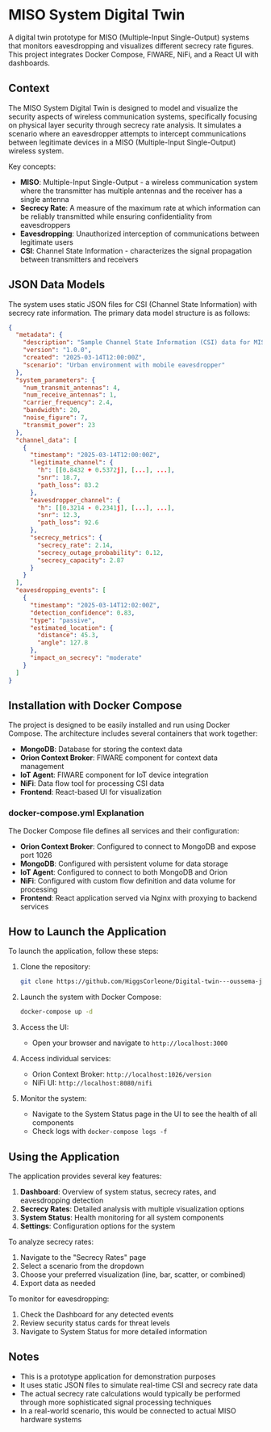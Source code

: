 # MISO System Digital Twin

A digital twin prototype for MISO (Multiple-Input Single-Output) systems that monitors eavesdropping and visualizes different secrecy rate figures. This project integrates Docker Compose, FIWARE, NiFi, and a React UI with dashboards.

## Context

The MISO System Digital Twin is designed to model and visualize the security aspects of wireless communication systems, specifically focusing on physical layer security through secrecy rate analysis. It simulates a scenario where an eavesdropper attempts to intercept communications between legitimate devices in a MISO (Multiple-Input Single-Output) wireless system.

Key concepts:
- **MISO**: Multiple-Input Single-Output - a wireless communication system where the transmitter has multiple antennas and the receiver has a single antenna
- **Secrecy Rate**: A measure of the maximum rate at which information can be reliably transmitted while ensuring confidentiality from eavesdroppers
- **Eavesdropping**: Unauthorized interception of communications between legitimate users
- **CSI**: Channel State Information - characterizes the signal propagation between transmitters and receivers

## JSON Data Models

The system uses static JSON files for CSI (Channel State Information) with secrecy rate information. The primary data model structure is as follows:

```json
{
  "metadata": {
    "description": "Sample Channel State Information (CSI) data for MISO system",
    "version": "1.0.0",
    "created": "2025-03-14T12:00:00Z",
    "scenario": "Urban environment with mobile eavesdropper"
  },
  "system_parameters": {
    "num_transmit_antennas": 4,
    "num_receive_antennas": 1,
    "carrier_frequency": 2.4,
    "bandwidth": 20,
    "noise_figure": 7,
    "transmit_power": 23
  },
  "channel_data": [
    {
      "timestamp": "2025-03-14T12:00:00Z",
      "legitimate_channel": {
        "h": [[0.8432 + 0.5372j], [...], ...],
        "snr": 18.7,
        "path_loss": 83.2
      },
      "eavesdropper_channel": {
        "h": [[0.3214 - 0.2341j], [...], ...],
        "snr": 12.3,
        "path_loss": 92.6
      },
      "secrecy_metrics": {
        "secrecy_rate": 2.14,
        "secrecy_outage_probability": 0.12,
        "secrecy_capacity": 2.87
      }
    }
  ],
  "eavesdropping_events": [
    {
      "timestamp": "2025-03-14T12:02:00Z",
      "detection_confidence": 0.83,
      "type": "passive",
      "estimated_location": {
        "distance": 45.3,
        "angle": 127.8
      },
      "impact_on_secrecy": "moderate"
    }
  ]
}
```

## Installation with Docker Compose

The project is designed to be easily installed and run using Docker Compose. The architecture includes several containers that work together:

- **MongoDB**: Database for storing the context data
- **Orion Context Broker**: FIWARE component for context data management
- **IoT Agent**: FIWARE component for IoT device integration
- **NiFi**: Data flow tool for processing CSI data
- **Frontend**: React-based UI for visualization

### docker-compose.yml Explanation

The Docker Compose file defines all services and their configuration:

- **Orion Context Broker**: Configured to connect to MongoDB and expose port 1026
- **MongoDB**: Configured with persistent volume for data storage
- **IoT Agent**: Configured to connect to both MongoDB and Orion
- **NiFi**: Configured with custom flow definition and data volume for processing
- **Frontend**: React application served via Nginx with proxying to backend services

## How to Launch the Application

To launch the application, follow these steps:

1. Clone the repository:
   ```bash
   git clone https://github.com/HiggsCorleone/Digital-twin---oussema-jebali.git
   ```

2. Launch the system with Docker Compose:
   ```bash
   docker-compose up -d
   ```

3. Access the UI:
   - Open your browser and navigate to `http://localhost:3000`

4. Access individual services:
   - Orion Context Broker: `http://localhost:1026/version`
   - NiFi UI: `http://localhost:8080/nifi`

5. Monitor the system:
   - Navigate to the System Status page in the UI to see the health of all components
   - Check logs with `docker-compose logs -f`

## Using the Application

The application provides several key features:

1. **Dashboard**: Overview of system status, secrecy rates, and eavesdropping detection
2. **Secrecy Rates**: Detailed analysis with multiple visualization options
3. **System Status**: Health monitoring for all system components
4. **Settings**: Configuration options for the system

To analyze secrecy rates:
1. Navigate to the "Secrecy Rates" page
2. Select a scenario from the dropdown
3. Choose your preferred visualization (line, bar, scatter, or combined)
4. Export data as needed

To monitor for eavesdropping:
1. Check the Dashboard for any detected events
2. Review security status cards for threat levels
3. Navigate to System Status for more detailed information

## Notes

- This is a prototype application for demonstration purposes
- It uses static JSON files to simulate real-time CSI and secrecy rate data
- The actual secrecy rate calculations would typically be performed through more sophisticated signal processing techniques
- In a real-world scenario, this would be connected to actual MISO hardware systems
